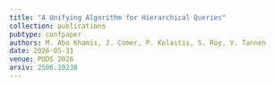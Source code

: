 ```yaml
---
title: "A Unifying Algorithm for Hierarchical Queries"
collection: publications
pubtype: confpaper
authors: M. Abo Khamis, J. Comer, P. Kolaitis, S. Roy, V. Tannen
date: 2026-05-31
venue: PODS 2026
arxiv: 2506.10238
---
```

